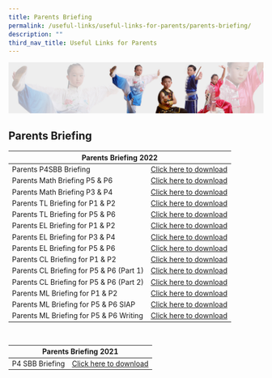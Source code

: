 ```yaml
---
title: Parents Briefing
permalink: /useful-links/useful-links-for-parents/parents-briefing/
description: ""
third_nav_title: Useful Links for Parents
---
```

![](/images/About%20Us/subbanner3.jpg)


## **Parents Briefing**

<table>
<thead>
  <tr>
    <th colspan="2">Parents Briefing 2022</th>
  </tr>
</thead>
<tbody>
  <tr>
    <td>Parents P4SBB Briefing</td>
    <td><a href="/files/Parents%20Briefing/P4SBB%202022_22%20July.pdf" target="_blank" rel="noopener noreferrer">Click here to download</a></td>
  </tr>
  <tr>
    <td>Parents Math Briefing P5 &amp; P6</td>
    <td> <a href="/files/Parents%20Briefing/PDF%20P5P6%20Parents%20Briefing%202022%20.pdf" target="_blank" rel="noopener noreferrer">Click here to download</a> </td>
  </tr>
  <tr>
    <td>Parents Math Briefing P3 &amp; P4 </td>
    <td><a href="/files/Parents%20Briefing/Maths%20P3P4%20Parents%20Briefing%202022.pdf">Click here to download</a> </td>
  </tr>
  <tr>
    <td>Parents TL Briefing for P1 &amp; P2</td>
    <td><a href="/files/Parents%20Briefing/P1%20P2%20Parents%20Workshop.pdf">Click here to download</a> </td>
  </tr>
  <tr>
    <td>Parents TL Briefing for P5 &amp; P6 </td>
    <td><a href="/files/Parents%20Briefing/P5%20P6%20Parents%20Briefing%20-%20for%20website.pdf">Click here to download</a> </td>
  </tr>
  <tr>
    <td>Parents EL Briefing for P1 &amp; P2</td>
    <td><a href="/files/Parents%20Briefing/Parents%20Workshop%202022_P1%20and%20P2_%20School%20Website.pdf">Click here to download</a> </td>
  </tr>
  <tr>
    <td>Parents EL Briefing for P3 &amp; P4 </td>
    <td><a href="/files/Parents%20Briefing/Parents%20Workshop%202022_P3%20%20P4_School%20Website.pdf">Click here to download</a> </td>
  </tr>
  <tr>
    <td>Parents EL Briefing for P5 &amp; P6</td>
    <td><a href="/files/Parents%20Briefing/Parents%20Webinar%202022_P5%20%20P6_Website.pdf">Click here to download</a> </td>
  </tr>
  <tr>
    <td>Parents CL Briefing for P1 &amp; P2 </td>
    <td><a href="/files/Parents%20Briefing/P1%20%20P2%20CL%20Parent%20Workshop.pdf">Click here to download</a> </td>
  </tr>
  <tr>
    <td>Parents CL Briefing for P5 &amp; P6 (Part 1)</td>
    <td><a href="/files/Parents%20Briefing/P5%20%20P6%20CL%20Parent%20Workshop%20Part%201.pdf">Click here to download</a> </td>
  </tr>
  <tr>
    <td>Parents CL Briefing for P5 &amp; P6 (Part 2) </td>
    <td><a href="/files/Parents%20Briefing/P5%20%20P6%20CL%20Parent%20Workshop%20Part%202.pdf">Click here to download</a> </td>
  </tr>
  <tr>
    <td> Parents ML Briefing for P1 &amp; P2</td>
    <td><a href="/files/Parents%20Briefing/ML%20P1%20%20P2%20Parents%20Workshop.pdf">Click here to download</a> </td>
  </tr>
  <tr>
    <td>  Parents ML Briefing for P5 &amp; P6 SIAP</td>
    <td><a href="/files/Parents%20Briefing/ML%20P5-P6%20Parents%20Workshop%20SIAP%202022.pdf">Click here to download</a> </td>
  </tr>
  <tr>
    <td>  Parents ML Briefing for P5 &amp; P6 Writing </td>
    <td><a href="/files/Parents%20Briefing/ML%20Parents%20Workshop%20P5-P6%202022%20Writing.pdf">Click here to download</a> </td>
  </tr>
</tbody>
</table>

<br>

<table>
<thead>
  <tr>
    <th colspan="2">Parents Briefing 2021</th>
  </tr>
</thead>
<tbody>
  <tr>
    <td>P4 SBB Briefing</td>
    <td><a href="/files/Parents%20Briefing/P4SBB%202021.pdf">Click here to download</a></td>
  </tr>
</tbody>
</table>